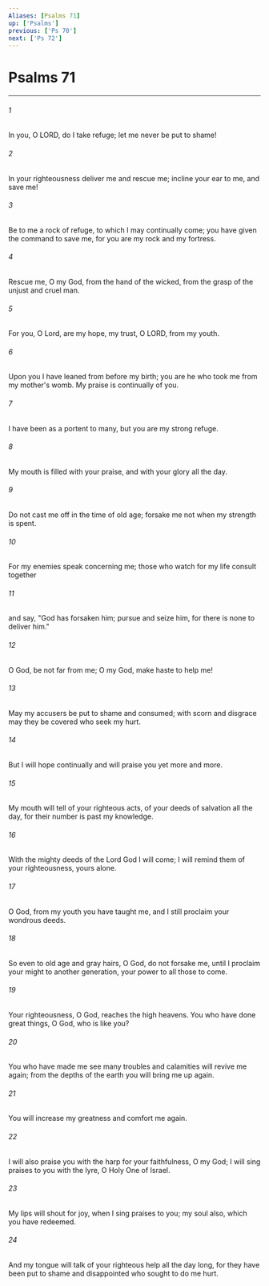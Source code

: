 ```yaml
---
Aliases: [Psalms 71]
up: ['Psalms']
previous: ['Ps 70']
next: ['Ps 72']
---
```

# Psalms 71
***



###### 1 
In you, O LORD, do I take refuge; let me never be put to shame! 

###### 2 
In your righteousness deliver me and rescue me; incline your ear to me, and save me! 

###### 3 
Be to me a rock of refuge, to which I may continually come; you have given the command to save me, for you are my rock and my fortress. 

###### 4 
Rescue me, O my God, from the hand of the wicked, from the grasp of the unjust and cruel man. 

###### 5 
For you, O Lord, are my hope, my trust, O LORD, from my youth. 

###### 6 
Upon you I have leaned from before my birth; you are he who took me from my mother's womb. My praise is continually of you. 

###### 7 
I have been as a portent to many, but you are my strong refuge. 

###### 8 
My mouth is filled with your praise, and with your glory all the day. 

###### 9 
Do not cast me off in the time of old age; forsake me not when my strength is spent. 

###### 10 
For my enemies speak concerning me; those who watch for my life consult together 

###### 11 
and say, "God has forsaken him; pursue and seize him, for there is none to deliver him." 

###### 12 
O God, be not far from me; O my God, make haste to help me! 

###### 13 
May my accusers be put to shame and consumed; with scorn and disgrace may they be covered who seek my hurt. 

###### 14 
But I will hope continually and will praise you yet more and more. 

###### 15 
My mouth will tell of your righteous acts, of your deeds of salvation all the day, for their number is past my knowledge. 

###### 16 
With the mighty deeds of the Lord God I will come; I will remind them of your righteousness, yours alone. 

###### 17 
O God, from my youth you have taught me, and I still proclaim your wondrous deeds. 

###### 18 
So even to old age and gray hairs, O God, do not forsake me, until I proclaim your might to another generation, your power to all those to come. 

###### 19 
Your righteousness, O God, reaches the high heavens. You who have done great things, O God, who is like you? 

###### 20 
You who have made me see many troubles and calamities will revive me again; from the depths of the earth you will bring me up again. 

###### 21 
You will increase my greatness and comfort me again. 

###### 22 
I will also praise you with the harp for your faithfulness, O my God; I will sing praises to you with the lyre, O Holy One of Israel. 

###### 23 
My lips will shout for joy, when I sing praises to you; my soul also, which you have redeemed. 

###### 24 
And my tongue will talk of your righteous help all the day long, for they have been put to shame and disappointed who sought to do me hurt.
